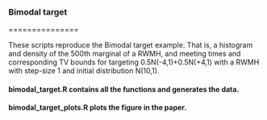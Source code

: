 ### Bimodal target
===============

These scripts reproduce the Bimodal target example. That is, a histogram and density of the 500th marginal of a RWMH, and meeting times and corresponding TV bounds for targeting 0.5N(-4,1)+0.5N(+4,1)
with a RWMH with step-size 1 and initial distribution N(10,1).

#### bimodal_target.R contains all the functions and generates the data. 

#### bimodal_target_plots.R plots the figure in the paper. 

